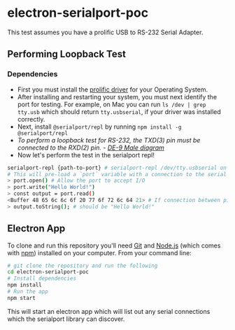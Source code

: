 # electron-serialport-poc

This test assumes you have a prolific USB to RS-232 Serial Adapter.

## Performing Loopback Test

### Dependencies

- First you must install the [prolific driver](https://plugable.com/drivers/prolific) for your Operating System. 
- After installing and restarting your system, you must next identify the port for testing. For example, on Mac you can run `ls /dev | grep tty.usb` which should return `tty.usbserial`, if your driver was installed correctly.
- Next, install `@serialport/repl` by running `npm install -g @serialport/repl`
- *To perform a loopback test for RS-232, the TXD(3) pin must be connected to the RXD(2) pin. - [DE-9 Male diagram](https://user-images.githubusercontent.com/1910114/67594606-b6def000-f732-11e9-9a4d-28951fb50c8f.png)*
- Now let's perform the test in the serialport repl!

```sh
serialport-repl {path-to-port} # serialport-repl /dev/tty.usbserial on a Mac
# This will pre-load a `port` variable with a connection to the serial adapter.
> port.open() # Allow the port to accept I/O
> port.write("Hello World!")
> const output = port.read() 
<Buffer 48 65 6c 6c 6f 20 77 6f 72 6c 64 21> # If connection between pins was successfully made
> output.toString(); # should be "Hello World!"
```

## Electron App

To clone and run this repository you'll need [Git](https://git-scm.com) and [Node.js](https://nodejs.org/en/download/) (which comes with [npm](http://npmjs.com)) installed on your computer. From your command line:

```bash
# git clone the repository and run the following
cd electron-serialport-poc
# Install dependencies
npm install
# Run the app
npm start
```

This will start an electron app which will list out any serial connections which the serialport library can discover.
